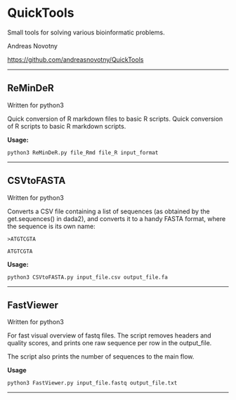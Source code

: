 # QuickTools

Small tools for solving various bioinformatic problems.

Andreas Novotny

https://github.com/andreasnovotny/QuickTools

---

## ReMinDeR
Written for python3

Quick conversion of R markdown files to basic R scripts.
Quick conversion of R scripts to basic R markdown scripts.

**Usage:**

`python3 ReMinDeR.py file_Rmd file_R input_format`

---

## CSVtoFASTA

Written for python3

Converts a CSV file containing a list of sequences (as obtained by the get.sequences() in dada2),
and converts it to a handy FASTA format, where the sequence is its own name:

`>ATGTCGTA`

`ATGTCGTA`

**Usage:**

`python3 CSVtoFASTA.py input_file.csv output_file.fa`

---

## FastViewer

Written for python3

For fast visual overview of fastq files.
The script removes headers and quality scores, and prints one raw sequence per row in the output_file.

The script also prints the number of sequences to the main flow.

**Usage**

 `python3 FastViewer.py input_file.fastq output_file.txt`

 ---
